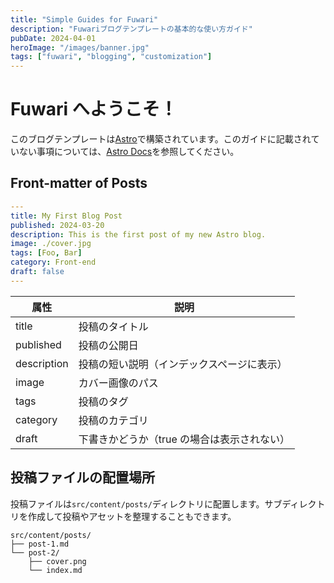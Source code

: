 ```yaml
---
title: "Simple Guides for Fuwari"
description: "Fuwariブログテンプレートの基本的な使い方ガイド"
pubDate: 2024-04-01
heroImage: "/images/banner.jpg"
tags: ["fuwari", "blogging", "customization"]
---
```


# Fuwari へようこそ！

このブログテンプレートは[Astro](https://astro.build)で構築されています。このガイドに記載されていない事項については、[Astro Docs](https://docs.astro.build)を参照してください。

## Front-matter of Posts

```yaml
---
title: My First Blog Post
published: 2024-03-20
description: This is the first post of my new Astro blog.
image: ./cover.jpg
tags: [Foo, Bar]
category: Front-end
draft: false
---
```

| 属性        | 説明                                        |
| ----------- | ------------------------------------------- |
| title       | 投稿のタイトル                              |
| published   | 投稿の公開日                                |
| description | 投稿の短い説明（インデックスページに表示）  |
| image       | カバー画像のパス                            |
| tags        | 投稿のタグ                                  |
| category    | 投稿のカテゴリ                              |
| draft       | 下書きかどうか（true の場合は表示されない） |

## 投稿ファイルの配置場所

投稿ファイルは`src/content/posts/`ディレクトリに配置します。サブディレクトリを作成して投稿やアセットを整理することもできます。

```
src/content/posts/
├── post-1.md
└── post-2/
    ├── cover.png
    └── index.md
```
